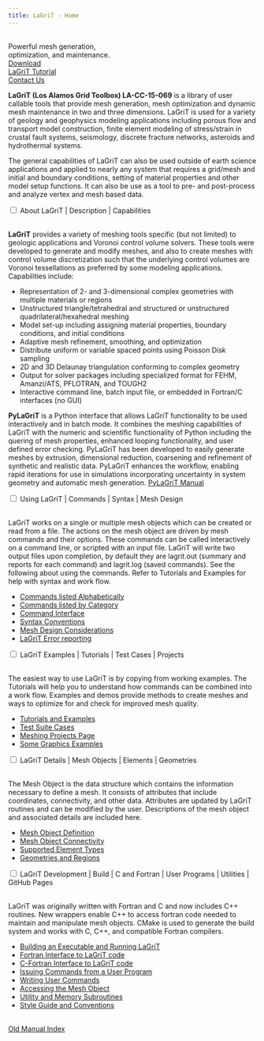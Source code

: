 ```yaml
---
title: LaGriT - Home
---
```


<link rel="stylesheet" href="{{ "/assets/css/index_page_style.css" | relative_url }}">

<div class="extended-content-container">
  <div class="extended-content">
    <br>Powerful mesh generation,<br>optimization, and maintenance.<br>      
    <div class="button" id="button-3">
      <div id="circle"></div>
        <a href="https://github.com/lanl/LaGriT/releases">Download</a>
    </div>                
    <div class="button" id="button-3">
      <div id="circle"></div>
        <a href="{{ "/pages/tutorial/index.html" | relative_url }}">LaGriT Tutorial</a>
    </div>
    <div class="button" id="button-3">
      <div id="circle"></div>
        <a href="https://lagrit.lanl.gov/">Contact Us</a>
    </div>
  </div>
</div>

**LaGriT (Los Alamos Grid Toolbox) LA-CC-15-069** is a library of user
callable tools that provide mesh generation, mesh optimization and
dynamic mesh maintenance in two and three dimensions. LaGriT is used for
a variety of geology and geophysics modeling applications including
porous flow and transport model construction, finite element modeling of
stress/strain in crustal fault systems, seismology, discrete fracture
networks, asteroids and hydrothermal systems. 


The general capabilities of LaGriT can also be used outside of earth science applications and
applied to nearly any system that requires a grid/mesh and initial and
boundary conditions, setting of material properties and other model
setup functions. It can also be use as a tool to pre- and post-process
and analyze vertex and mesh based data.


<div class="accordion">
  <div class="accordion-item">
    <input type="checkbox" id="lagrit-toggle">
    <label class="accordion-header" for="lagrit-toggle">
      <bold>About LaGriT </bold> | Description | Capabilities
    </label>
    <div class="accordion-content">
      <p><br><b>LaGriT</b> provides a variety of meshing tools specific (but not limited) to geologic applications and Voronoi control volume solvers. These tools were developed to generate and modify meshes, and also to create meshes with control volume discretization such that the underlying control volumes are Voronoi tessellations as preferred by some modeling applications. Capabilities include:
        <ul>
          <li>Representation of 2- and 3-dimensional complex geometries with multiple materials or regions </li>
          <li>Unstructured triangle/tetrahedral and structured or unstructured quadrilateral/hexahedral meshing</li>
          <li>Model set-up including assigning material properties, boundary conditions, and initial conditions</li>
          <li>Adaptive mesh refinement, smoothing, and optimization</li>
          <li>Distribute uniform or variable spaced points using Poisson Disk sampling</li>
          <li>2D and 3D Delaunay triangulation conforming to complex geometry</li>
          <li>Output for solver packages including specialized format for FEHM, Amanzi/ATS, PFLOTRAN, and TOUGH2</li>
          <li>Interactive command line, batch input file, or embedded in Fortran/C interfaces (no GUI)</li>
        </ul>
      </p>
      <p><b>PyLaGriT</b> is a Python interface that allows LaGriT functionality to
      be used interactively and in batch mode. It combines the meshing
      capabilities of LaGriT with the numeric and scientific functionality of
      Python including the quering of mesh properties, enhanced looping
      functionality, and user defined error checking. PyLaGriT has been
      developed to easily generate meshes by extrusion, dimensional reduction,
      coarsening and refinement of synthetic and realistic data. PyLaGriT
      enhances the workflow, enabling rapid iterations for use in simulations
      incorporating uncertainty in system geometry and automatic mesh
      generation.
      <a href="{{ "/pylagrit/original/index.html" | relative_url }}">PyLaGriT Manual</a>
      </p>
    </div>
  </div>
</div>

<div class="accordion">
  <div class="accordion-item">
    <input type="checkbox" id="using-toggle">
    <label class="accordion-header" for="using-toggle">
      <bold>Using LaGriT </bold> | Commands | Syntax | Mesh Design
    </label>
    <div class="accordion-content">
    <p><br>LaGriT works on a single or multiple mesh objects which can be created or read from a file. The actions on the mesh object are driven by mesh commands and their options. These commands can be called interactively on a command line, or scripted with an input file. LaGriT will write two output files upon completion, by default they are lagrit.out (summary and reports for each command) and lagrit.log (saved commands). See the following about using the commands. Refer to Tutorials and Examples for help with syntax and work flow. 
    </p>
    <ul>
      <li><a href="{{ "/pages/commands.html" | relative_url }}">Commands listed Alphabetically</a></li>
      <li><a href="{{ "/pages/commands_cat.html" | relative_url }}">Commands listed by Category</a></li>
      <li><a href="{{ "/pages/docs/commandi.html" | relative_url }}">Command Interface</a></li>
      <li><a href="{{ "/pages/docs/conventions.html" | relative_url }}">Syntax Conventions</a></li>
      <li><a href="{{ "/pages/docs/meshing.html" | relative_url }}">Mesh Design Considerations</a></li>
      <li><a href="{{ "/pages/docs/errors.html" | relative_url }}">LaGriT Error reporting</a></li>
    </ul>
    </div>
  </div>
</div>

<div class="accordion">
  <div class="accordion-item">
    <input type="checkbox" id="examples-toggle">
    <label class="accordion-header" for="examples-toggle">
      <bold>LaGriT Examples</bold> | Tutorials | Test Cases | Projects
    </label>
    <div class="accordion-content">
    <p><br>The easiest way to use LaGriT is by copying from working examples. The Tutorials will help you to understand how commands can be combined into a work flow. Examples and demos provide methods to create meshes and ways to optimize for and check for improved mesh quality.
    </p>
    <ul>
      <li><a href="{{ "/pages/tutorial/index.html" | relative_url }}">Tutorials and Examples</a></li>
      <li><a href="{{ "/pages/docs/test_list.html" | relative_url }}">Test Suite Cases</a></li>
      <li><a href="https://meshing.lanl.gov/proj/index.shtml">Meshing Projects Page</a></li>
      <li><a href="{{ "/pages/graphics.html" | relative_url }}">Some Graphics Examples</a></li>
    </ul>
    </div>
  </div>
</div>

<div class="accordion">
  <div class="accordion-item">
    <input type="checkbox" id="details-toggle">
    <label class="accordion-header" for="details-toggle">
      <bold>LaGriT Details</bold> | Mesh Objects | Elements | Geometries
    </label>
    <div class="accordion-content">
    <p><br>The Mesh Object is the data structure which contains the information necessary to define a mesh. It consists of attributes that include coordinates, connectivity, and other data. Attributes are updated by LaGriT routines and can be modified by the user. Descriptions of the mesh object and associated details are included here. 
    </p>
    <ul>
      <li><a href="{{ "/pages/docs/meshobject.html" | relative_url }}">Mesh Object Definition</a></li>
      <li><a href="{{ "/pages/docs/meshobjcon.html" | relative_url }}">Mesh Object Connectivity</a></li>
      <li><a href="{{ "/pages/docs/supported.html" | relative_url }}">Supported Element Types</a></li>
      <li><a href="{{ "/pages/docs/geometries.html" | relative_url }}">Geometries and Regions</a></li>
    </ul>
    </div>
  </div>
</div>

<div class="accordion">
  <div class="accordion-item">
    <input type="checkbox" id="dev-toggle">
    <label class="accordion-header" for="dev-toggle">
      <bold>LaGriT Development</bold> | Build | C and Fortran | User Programs | Utilities | GitHub Pages
    </label>
    <div class="accordion-content">
    <p><br>LaGriT was originally written with Fortran and C and now includes C++ routines. New wrappers enable C++ to access fortran code needed to maintain and manipulate mesh objects.  CMake is used to generate the build system and works with C, C++, and compatible Fortran compilers. 
    </p>
    <ul>
      <li><a href="{{ "/pages/docs/build.html" | relative_url }}">Building an Executable and Running LaGriT</a></li>
      <li><a href="{{ "/pages/docs/fortran.html" | relative_url }}">Fortran Interface to LaGriT code</a></li>
      <li><a href="{{ "/pages/docs/c-fortran.html" | relative_url }}">C-Fortran Interface to LaGriT code</a></li>
      <li><a href="{{ "/pages/docs/issuing.html" | relative_url }}">Issuing Commands from a User Program</a></li>
      <li><a href="{{ "/pages/docs/writing.html" | relative_url }}">Writing User Commands</a></li>
      <li><a href="{{ "/pages/docs/accessing.html" | relative_url }}">Accessing the Mesh Object</a></li>
      <li><a href="{{ "/pages/util.html" | relative_url }}">Utility and Memory Subroutines</a></li>
      <li><a href="{{ "/pages/github_pages_example.html" | relative_url }}">Style Guide and Conventions</a></li>
    </ul>
    <br>
    <a href="{{ "/pages/manual.html" | relative_url }}">Old Manual Index</a>
    </div>
  </div>
</div>
